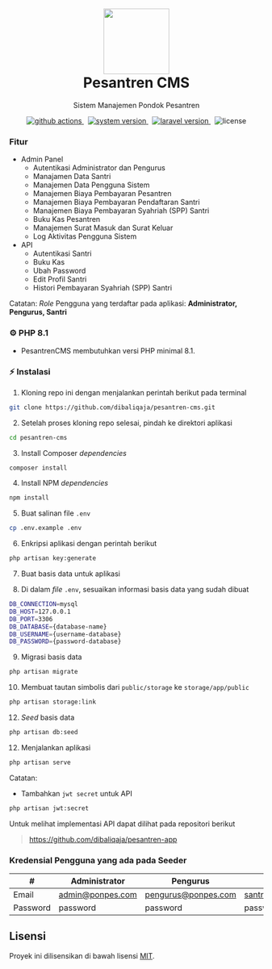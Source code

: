 <!-- [in English README](https://github.com) 🇬🇧 👈 SOON -->

<h1 align="center">
  <img src="https://raw.githubusercontent.com/dibaliqaja/pesantren-cms/master/public/assets/img/ponpes.svg" width="130px"/><br/>
  Pesantren CMS
</h1>
<p align="center">Sistem Manajemen Pondok Pesantren</p>

<p align="center">
    <a href="https://github.com/dibaliqaja/pesantren-cms/actions/workflows/laravel.yml" target="_blank">
        <img src="https://img.shields.io/badge/actions-passing-success?style=for-the-badge&logo=github-actions" alt="github actions" />
    </a>
    &nbsp;
    <a href="https://github.com/dibaliqaja/pesantren-cms/releases" target="_blank">
        <img src="https://img.shields.io/badge/version-v1.0.0-red?style=for-the-badge&logo=none" alt="system version" />
    </a>
    &nbsp;
    <a href="https://github.com/dibaliqaja/pesantren-cms" target="_blank">
        <img src="https://img.shields.io/badge/Laravel-v10.9.0-fb503b?style=for-the-badge&logo=laravel" alt="laravel version" />
    </a>
    &nbsp;
    <img src="https://img.shields.io/badge/license-mit-red?style=for-the-badge&logo=none" alt="license" />
</p>

### Fitur
- Admin Panel
  - Autentikasi Administrator dan Pengurus
  - Manajamen Data Santri
  - Manajemen Data Pengguna Sistem
  - Manajemen Biaya Pembayaran Pesantren
  - Manajemen Biaya Pembayaran Pendaftaran Santri
  - Manajemen Biaya Pembayaran Syahriah (SPP) Santri
  - Buku Kas Pesantren
  - Manajemen Surat Masuk dan Surat Keluar
  - Log Aktivitas Pengguna Sistem
- API
  - Autentikasi Santri
  - Buku Kas
  - Ubah Password
  - Edit Profil Santri
  - Histori Pembayaran Syahriah (SPP) Santri

Catatan: <i>Role</i> Pengguna yang terdaftar pada aplikasi: <b>Administrator, Pengurus, Santri</b>

### ⚙️ PHP 8.1
- PesantrenCMS membutuhkan versi PHP minimal 8.1.

### ⚡️ Instalasi
1. Kloning repo ini dengan menjalankan perintah berikut pada terminal
```bash
git clone https://github.com/dibaliqaja/pesantren-cms.git
```
2. Setelah proses kloning repo selesai, pindah ke direktori aplikasi
```bash
cd pesantren-cms
```
3. Install Composer <i>dependencies</i>
```bash
composer install
```
4. Install NPM <i>dependencies</i>
```bash
npm install
```
5. Buat salinan file `.env`
```bash
cp .env.example .env
```
6. Enkripsi aplikasi dengan perintah berikut
```bash
php artisan key:generate
```
7. Buat basis data untuk aplikasi

8. Di dalam <i>file</i> `.env`, sesuaikan informasi basis data yang sudah dibuat
```bash
DB_CONNECTION=mysql
DB_HOST=127.0.0.1
DB_PORT=3306
DB_DATABASE={database-name}
DB_USERNAME={username-database}
DB_PASSWORD={password-database}
```
9. Migrasi basis data
```bash
php artisan migrate
```
10. Membuat tautan simbolis dari `public/storage` ke `storage/app/public`
```bash
php artisan storage:link
```
12. <i>Seed</i> basis data
```bash
php artisan db:seed
```
12. Menjalankan aplikasi
```bash
php artisan serve
```

Catatan:
- Tambahkan `jwt secret` untuk API
```bash
php artisan jwt:secret
```

Untuk melihat implementasi API dapat dilihat pada repositori berikut
> https://github.com/dibaliqaja/pesantren-app

### Kredensial Pengguna yang ada pada Seeder
| #        | Administrator    | Pengurus            | Santri              |
| -------- | ---------------- | ------------------- | ------------------- |
| Email    | admin@ponpes.com | pengurus@ponpes.com | santri@ponpes.com |
| Password | password         | password            | password            |

## Lisensi

Proyek ini dilisensikan di bawah lisensi [MIT](https://opensource.org/licenses/MIT).

